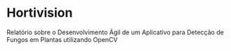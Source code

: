 # Hortivision
Relatório sobre o Desenvolvimento Ágil de um Aplicativo para Detecção de Fungos em Plantas utilizando OpenCV
